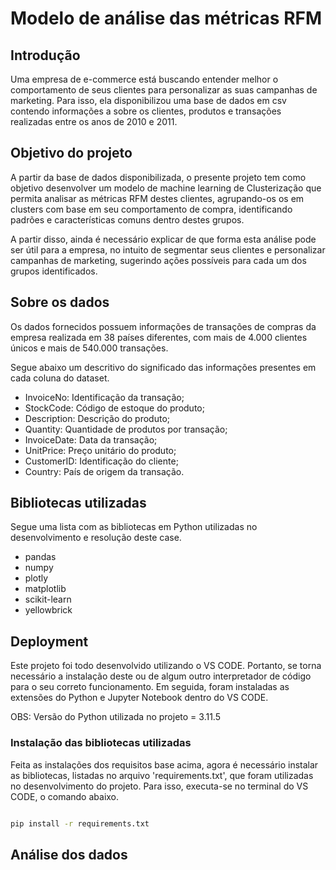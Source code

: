 # Modelo de análise das métricas RFM

## Introdução
Uma empresa de e-commerce está buscando entender melhor o comportamento de seus clientes para personalizar as suas campanhas de marketing. Para isso, ela disponibilizou uma base de dados em csv contendo informações a sobre os clientes, produtos e transações realizadas entre os anos de 2010 e 2011.

## Objetivo do projeto

A partir da base de dados disponibilizada, o presente projeto tem como objetivo desenvolver um modelo de machine learning de Clusterização que permita analisar as métricas RFM destes clientes, agrupando-os os em clusters com base em seu comportamento de compra, identificando padrões e características comuns dentro destes grupos.

A partir disso, ainda é necessário explicar de que forma esta análise pode ser útil para a empresa, no intuito de segmentar seus clientes e personalizar campanhas de marketing, sugerindo ações possíveis para cada um dos grupos identificados.

## Sobre os dados

Os dados fornecidos possuem informações de transações de compras da empresa realizada em 38 países diferentes, com mais de 4.000 clientes únicos e mais de 540.000 transações.

Segue abaixo um descritivo do significado das informações presentes em cada coluna do dataset.

- InvoiceNo: Identificação da transação;
- StockCode: Código de estoque do produto;
- Description: Descrição do produto;
- Quantity: Quantidade de produtos por transação;
- InvoiceDate: Data da transação;
- UnitPrice: Preço unitário do produto;
- CustomerID: Identificação do cliente;
- Country: País de origem da transação.

## Bibliotecas utilizadas

Segue uma lista com as bibliotecas em Python utilizadas no desenvolvimento e resolução deste case.

- pandas
- numpy
- plotly
- matplotlib
- scikit-learn
- yellowbrick

## Deployment

Este projeto foi todo desenvolvido utilizando o VS CODE. Portanto, se torna necessário a instalação deste ou de algum outro interpretador de código para o seu correto funcionamento. Em seguida, foram instaladas as extensões do Python e Jupyter Notebook dentro do VS CODE.

OBS: Versão do Python utilizada no projeto = 3.11.5

### Instalação das bibliotecas utilizadas

Feita as instalações dos requisitos base acima, agora é necessário instalar as bibliotecas, listadas no arquivo 'requirements.txt', que foram utilizadas no desenvolvimento do projeto. Para isso, executa-se no terminal do VS CODE, o comando abaixo.

```bash

pip install -r requirements.txt

```

## Análise dos dados

